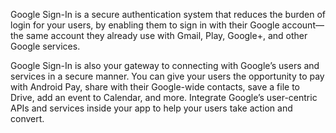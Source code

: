 
Google Sign-In is a secure authentication system that reduces the burden of login for your users, by enabling them to sign in with their Google account—the same account they already use with Gmail, Play, Google+, and other Google services.

Google Sign-In is also your gateway to connecting with Google’s users and services in a secure manner. You can give your users the opportunity to pay with Android Pay, share with their Google-wide contacts, save a file to Drive, add an event to Calendar, and more. Integrate Google’s user-centric APIs and services inside your app to help your users take action and convert.